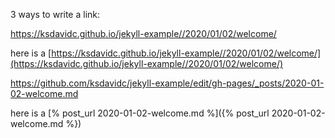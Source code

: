 3 ways to write a link:

https://ksdavidc.github.io/jekyll-example//2020/01/02/welcome/


here is a  [https://ksdavidc.github.io/jekyll-example//2020/01/02/welcome/](https://ksdavidc.github.io/jekyll-example//2020/01/02/welcome/)

https://github.com/ksdavidc/jekyll-example/edit/gh-pages/_posts/2020-01-02-welcome.md

here is a  [% post_url 2020-01-02-welcome.md %]({% post_url 2020-01-02-welcome.md %})



